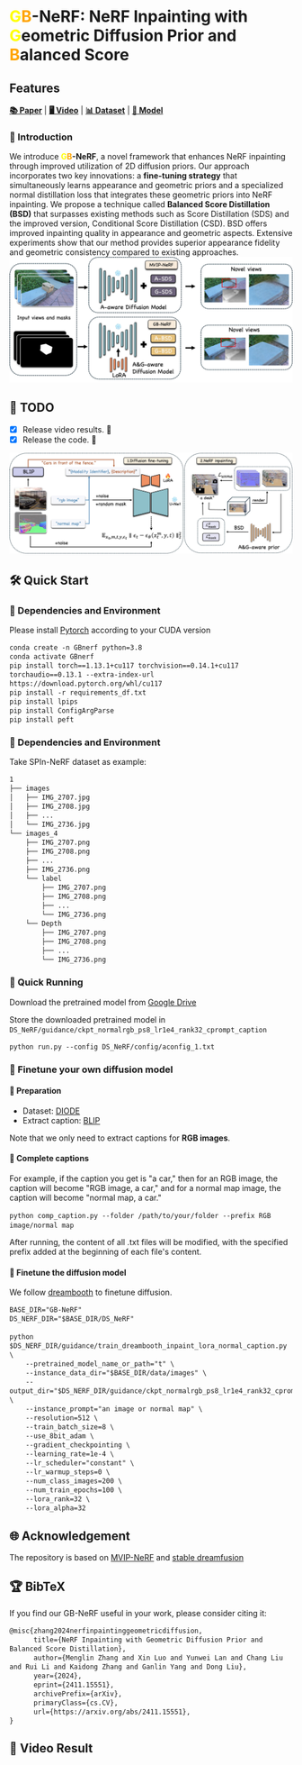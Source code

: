 # <span style="color: yellow;">G</span><span style="color: orange;">B</span>-NeRF: NeRF Inpainting with <span style="color: yellow;">G</span>eometric Diffusion Prior and <span style="color: orange;">B</span>alanced Score

## Features

[**📚 Paper**](https://arxiv.org/pdf/2411.15551) | [**🖥️ Video**](https://youtu.be/wnqE3VqRMMQ) | [**📊 Dataset**](https://drive.google.com/drive/folders/1N7D4-6IutYD40v9lfXGSVbWrd47UdJEC) | [**🔑 Model**](https://drive.google.com/drive/folders/1A-8kZMvB_IWnnYxaI_KrKokZ0IcUC_n0?usp=sharing)
### 📝 Introduction
We introduce **<span style="color: yellow;">G</span><span style="color: orange;">B</span>-NeRF**, a novel framework that enhances NeRF inpainting through improved utilization of 2D diffusion priors. Our approach incorporates two key innovations: a **fine-tuning strategy** that simultaneously learns appearance and geometric priors and a specialized normal distillation loss that integrates these geometric priors into NeRF inpainting. We propose a technique called **Balanced Score Distillation (BSD)** that surpasses existing methods such as Score Distillation (SDS) and the improved version, Conditional Score Distillation (CSD). BSD offers improved inpainting quality in appearance and geometric aspects. Extensive experiments show that our method provides superior appearance fidelity and geometric consistency compared to existing approaches. 
![teaser](figs/teaser.jpg)

## 📅 TODO
- [x] Release video results. 🎉 
- [x] Release the code. 🎉 
  
![pipeline](figs/pipeline.jpg)

## 🛠️ Quick Start
### 🌟 Dependencies and Environment
Please install [Pytorch](https://pytorch.org/get-started/locally/) according to your CUDA version
```
conda create -n GBnerf python=3.8
conda activate GBnerf
pip install torch==1.13.1+cu117 torchvision==0.14.1+cu117 torchaudio==0.13.1 --extra-index-url https://download.pytorch.org/whl/cu117
pip install -r requirements_df.txt
pip install lpips
pip install ConfigArgParse
pip install peft
```


### 🌟 Dependencies and Environment

Take SPIn-NeRF dataset as example:
```
1
├── images
│   ├── IMG_2707.jpg
│   ├── IMG_2708.jpg
│   ├── ...
│   └── IMG_2736.jpg
└── images_4
    ├── IMG_2707.png
    ├── IMG_2708.png
    ├── ...
    ├── IMG_2736.png
    └── label
        ├── IMG_2707.png
        ├── IMG_2708.png
        ├── ...
        └── IMG_2736.png
    └── Depth
        ├── IMG_2707.png
        ├── IMG_2708.png
        ├── ...
        └── IMG_2736.png

```

### 🌟 Quick Running

Download the pretrained model from [Google Drive](https://drive.google.com/drive/folders/1A-8kZMvB_IWnnYxaI_KrKokZ0IcUC_n0?usp=sharing)

Store the downloaded pretrained model in `DS_NeRF/guidance/ckpt_normalrgb_ps8_lr1e4_rank32_cprompt_caption`

```
python run.py --config DS_NeRF/config/aconfig_1.txt
```


### 🌟 Finetune your own diffusion model 

#### 🧪 Preparation
- Dataset: [DIODE](https://diode-dataset.org/)
- Extract caption: [BLIP](https://github.com/salesforce/BLIP)

Note that we only need to extract captions for **RGB images**.
#### 🧪 Complete captions

For example, if the caption you get is "a car," then for an RGB image, the caption will become "RGB image, a car," and for a normal map image, the caption will become "normal map, a car."

`python comp_caption.py --folder /path/to/your/folder --prefix RGB image/normal map`

After running, the content of all .txt files will be modified, with the specified prefix added at the beginning of each file's content.
#### 🧪 Finetune the diffusion model

We follow [dreambooth](https://github.com/huggingface/diffusers/blob/main/examples/research_projects/dreambooth_inpaint/train_dreambooth_inpaint.py) to finetune diffusion.

```
BASE_DIR="GB-NeRF"
DS_NERF_DIR="$BASE_DIR/DS_NeRF"

python $DS_NERF_DIR/guidance/train_dreambooth_inpaint_lora_normal_caption.py \
    --pretrained_model_name_or_path="t" \
    --instance_data_dir="$BASE_DIR/data/images" \
    --output_dir="$DS_NERF_DIR/guidance/ckpt_normalrgb_ps8_lr1e4_rank32_cprompt_caption" \
    --instance_prompt="an image or normal map" \
    --resolution=512 \
    --train_batch_size=8 \
    --use_8bit_adam \
    --gradient_checkpointing \
    --learning_rate=1e-4 \
    --lr_scheduler="constant" \
    --lr_warmup_steps=0 \
    --num_class_images=200 \
    --num_train_epochs=100 \
    --lora_rank=32 \
    --lora_alpha=32

```


## 🌐 Acknowledgement
The repository is based on [MVIP-NeRF](https://github.com/chenhonghua/MVIP-NeRF) and [stable dreamfusion](https://github.com/ashawkey/stable-dreamfusion) 
## 🏆 BibTeX
If you find our GB-NeRF useful in your work, please consider citing it:
```
@misc{zhang2024nerfinpaintinggeometricdiffusion,
      title={NeRF Inpainting with Geometric Diffusion Prior and Balanced Score Distillation}, 
      author={Menglin Zhang and Xin Luo and Yunwei Lan and Chang Liu and Rui Li and Kaidong Zhang and Ganlin Yang and Dong Liu},
      year={2024},
      eprint={2411.15551},
      archivePrefix={arXiv},
      primaryClass={cs.CV},
      url={https://arxiv.org/abs/2411.15551}, 
}
```
## 🚀 Video Result





